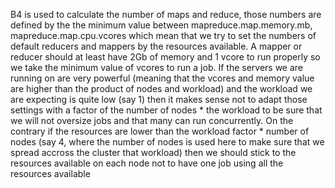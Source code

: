 B4 is used to calculate the number of maps and reduce, those numbers are defined by the the minimum value between mapreduce.map.memory.mb, mapreduce.map.cpu.vcores which mean that we try to set the numbers of default reducers and mappers by the resources available. A mapper or reducer should at least have 2Gb of memory and 1 vcore to run properly so we take the minimum value of vcores to run a job. 
If the servers we are running on are very powerful (meaning that the vcores and memory value are higher than the product of nodes and workload) and the workload we are expecting is quite low (say 1) then it makes sense not to adapt those settings with a factor of the number of nodes * the workload to be sure that we will not oversize jobs and that many can run concurrently. 
On the contrary if the resources are lower than the workload factor * number of nodes (say 4, where the number of nodes is used here to make sure that we spread accross the cluster that workload) then we should stick to the resources available on each node not to have one job using all the resources available
